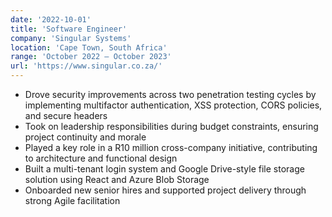 ```yaml
---
date: '2022-10-01'
title: 'Software Engineer'
company: 'Singular Systems'
location: 'Cape Town, South Africa'
range: 'October 2022 – October 2023'
url: 'https://www.singular.co.za/'
---
```


- Drove security improvements across two penetration testing cycles by implementing multifactor authentication, XSS protection, CORS policies, and secure headers
- Took on leadership responsibilities during budget constraints, ensuring project continuity and morale
- Played a key role in a R10 million cross-company initiative, contributing to architecture and functional design
- Built a multi-tenant login system and Google Drive-style file storage solution using React and Azure Blob Storage
- Onboarded new senior hires and supported project delivery through strong Agile facilitation
